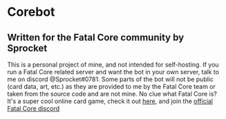 # Corebot
## Written for the Fatal Core community by Sprocket
This is a personal project of mine, and not intended for self-hosting. If you run a Fatal Core related server and want the bot in your own server, talk to me on discord @Sprocket#0781. Some parts of the bot will not be public (card data, art, etc.) as they are provided to me by the Fatal Core team or taken from the source code and are not mine.
No clue what Fatal Core is? It's a super cool online card game, check it out [here](https://fatalcoretcg.com), and join the [official Fatal Core discord](https://discord.gg/augzm4n)
